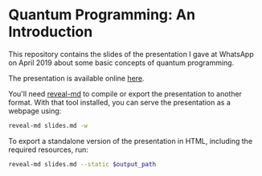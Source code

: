 # Quantum Programming: An Introduction

This repository contains the slides of the presentation I gave at WhatsApp on April 2019 about some basic concepts of quantum programming.

The presentation is available online [here](https://ruippeixotog.github.io/intro-to-quantum-programming).

You'll need [reveal-md](https://github.com/webpro/reveal-md) to compile or export the presentation to another format. With that tool installed, you can serve the presentation as a webpage using:

```bash
reveal-md slides.md -w
```

To export a standalone version of the presentation in HTML, including the required resources, run:

```bash
reveal-md slides.md --static $output_path
```
